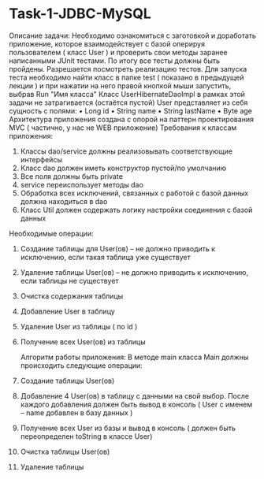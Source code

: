 # Task-1-JDBC-MySQL
Описание задачи:
Необходимо ознакомиться с заготовкой и доработать приложение, которое взаимодействует с базой оперируя пользователем ( класс User ) и проверить свои методы заранее написанными JUnit тестами. По итогу все тесты должны быть пройдены. Разрешается посмотреть реализацию тестов.
Для запуска теста необходимо найти класс в папке test ( показано в предыдущей лекции ) и при нажатии на него правой кнопкой мыши запустить, выбрав Run "Имя класса" 
Класс UserHibernateDaoImpl в рамках этой задачи не затрагивается (остаётся пустой)
User представляет из себя сущность с полями:
•	Long id
•	String name
•	String lastName
•	Byte age
         Архитектура приложения создана с опорой на паттерн проектирования MVC ( частично, у нас не WEB приложение)
Требования к классам приложения:
1.	 Классы dao/service должны реализовывать соответствующие интерфейсы
2.	 Класс dao должен иметь конструктор пустой/по умолчанию
3.	 Все поля должны быть private
4.	 service переиспользует методы dao
5.	 Обработка всех исключений, связанных с работой с базой данных должна находиться в dao
6.	 Класс Util должен содержать логику настройки соединения с базой данных
 
Необходимые операции:
1.	 Создание таблицы для User(ов) – не должно приводить к исключению, если такая таблица уже существует
2.	 Удаление таблицы User(ов) – не должно приводить к исключению, если таблицы не существует
3.	 Очистка содержания таблицы
4.	 Добавление User в таблицу
5.	 Удаление User из таблицы ( по id )
6.	 Получение всех User(ов) из таблицы
       
        Алгоритм работы приложения:
         В методе main класса Main должны происходить следующие операции:
1.	 Создание таблицы User(ов)
2.	 Добавление 4 User(ов) в таблицу с данными на свой выбор. После каждого добавления должен быть вывод в консоль ( User с именем – name добавлен в базу данных )
3.	 Получение всех User из базы и вывод в консоль ( должен быть переопределен toString в классе User)
4.	 Очистка таблицы User(ов)
5.	 Удаление таблицы
